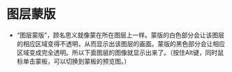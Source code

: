 # 图层蒙版

- “图层蒙版”，顾名思义就像蒙在所在图层上一样。蒙版的白色部分会让该图层的相应区域变得不透明，从而显示出该图层的画面。蒙版的黑色部分会让相应区域变成完全透明。所以下面图层的图像就显示出来了。（按住Alt键，同时鼠标单击蒙板，可以切换到蒙板的预览图。）
